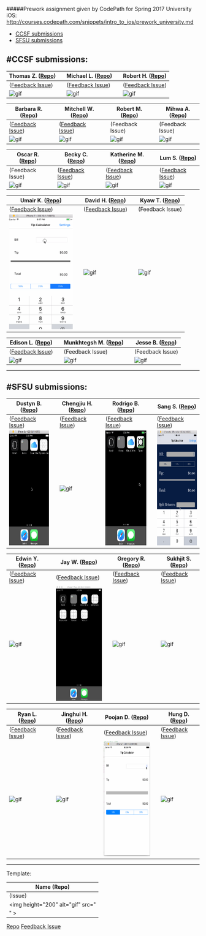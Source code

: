 #####Prework assignment given by CodePath for Spring 2017 University iOS:
http://courses.codepath.com/snippets/intro_to_ios/prework_university.md

* [CCSF submissions](https://github.com/CCSF-Coders/ccsf-codepath-university/blob/master/ios-2017/prework.md#ccsf-submissions)
* [SFSU submissions](https://github.com/CCSF-Coders/ccsf-codepath-university/blob/master/ios-2017/prework.md#sfsu-submissions)


#CCSF submissions:
---

| Thomas Z. ([Repo](https://github.com/thomashzhu/tip_fun)) | | Michael L. ([Repo](https://github.com/MiLeung/Tipster)) | | Robert H. ([Repo](https://github.com/luckyx1/tip_calculator_ios)) | 
| ---------------------------- | ---------------------------- | ---------------------------- | ---------------------------- |  ---------------------------- | 
| ([Feedback Issue](https://github.com/thomashzhu/tip_fun/issues/1)) |  | ([Feedback Issue](https://github.com/MiLeung/Tipster/issues/1)) || ([Feedback Issue](https://github.com/luckyx1/tip_calculator_ios/issues/3)) |
| <img height="300" alt="gif" src="http://imagizer.imageshack.us/a/img924/8817/NSylqY.gif" > || <img height="300" alt="gif" src="https://media.giphy.com/media/l0MYs8p53CnB40VQA/giphy.gif" > || <img height="300" alt="gif" src="http://i.imgur.com/moNjLeA.gif" > |


| Barbara R. ([Repo](https://github.com/ristau/TipCalc2017)) | | Mitchell W. ([Repo](https://github.com/mitcho426/tipCalc)) | | Robert M. ([Repo](https://github.com/squeakyheatr/Tip-Calc)) | | Mihwa A. ([Repo](https://github.com/mhsmile/TipCalculator)) | 
| ---------------------------- |  ---------------------------- |  ---------------------------- | ---------------------------- |  ---------------------------- |  ---------------------------- |  ---------------------------- | 
| ([Feedback Issue](https://github.com/ristau/TipCalc2017/issues/1)) | | ([Feedback Issue](https://github.com/mitcho426/tipCalc/issues/1)) | | (Feedback Issue) | | (Feedback Issue) | 
| <img height="300" alt="gif" src="http://i.imgur.com/k8IH7My.gif" > | | <img height="300" alt="gif" src="http://imgur.com/fAQEM0h.gif" > | | <img height="300" alt="gif" src="http://imgur.com/GIO0dqp.gif" > | | <img height="300" alt="gif" src="http://i.imgur.com/AvndU31.gif" > |


| Oscar R. ([Repo](https://github.com/Isutzu/TipCal)) | | Becky C. ([Repo](https://github.com/beckychan92/CodePath_Tippy)) | | Katherine M. ([Repo](https://github.com/kmolo/tips-swift3)) | | Lum S. ([Repo](https://github.com/LumSt/Tips-Calculator)) |
| ---------------------------- |  ---------------------------- |  ---------------------------- | ---------------------------- |  ---------------------------- | ---------------------------- | ---------------------------- | 
| (Feedback Issue) | | ([Feedback Issue](https://github.com/beckychan92/CodePath_Tippy/issues/1)) | | ([Feedback Issue](https://github.com/kmolo/tips-swift3/issues/1)) | | ([Feedback Issue](https://github.com/LumSt/Tips-Calculator/issues/1)) | 
| <img height="300" alt="gif" src="http://i.imgur.com/6TRWKTY.gif" > | | <img height="300" alt="gif" src="http://i.imgur.com/b3PMK7z.gif" > | | <img height="300" alt="gif" src="http://imgur.com/B7Egg6y.gif" > | | <img height="300" alt="gif" src="http://imgur.com/lGTuHyd.gif" > | 


| Umair K. ([Repo](https://github.com/mumairk/Code_Path_iOS)) | | David H. ([Repo](https://github.com/dlhead/tipcalculator)) | | Kyaw T. ([Repo](https://github.com/ethan166/iostipassassin)) | 
| ---------------------------- |  ---------------------------- |  ---------------------------- | ---------------------------- |  ---------------------------- | 
| ([Feedback Issue](https://github.com/mumairk/Code_Path_iOS/issues/1)) | | ([Feedback Issue](https://github.com/dlhead/tipcalculator/issues/1)) | | (Feedback Issue) |
| <img height="300" alt="gif" src="https://github.com/mumairk/Code_Path_iOS/blob/master/Tip_Calculator.gif" > | | <img height="300" alt="gif" src="http://imgur.com/LtQoAaT.gif" > | | <img height="300" alt="gif" src="http://i.imgur.com/OHA2add.gif" > |


| Edison L. ([Repo](https://github.com/elam3/warikan)) |  | Munkhtegsh M. ([Repo](https://github.com/munkhtegsh/tippo)) | | Jesse B. ([Repo](https://github.com/cityofwalls/TipTop)) | 
| ---------------------------- |  ---------------------------- |  ---------------------------- | ---------------------------- |  ---------------------------- | 
| ([Feedback Issue](https://github.com/elam3/warikan/issues/1)) | | (Feedback Issue) | | (Feedback Issue) |
| <img height="300" alt="gif" src="http://i.imgur.com/PbgXEjJ.gif" > | | <img height="300" alt="gif" src="https://hills.ccsf.edu/~mmunkhb2/cnit131/TipCalculator.gif" > | | <img height="300" alt="gif" src="http://i.imgur.com/LeC17Pr.gif" > |


---
#SFSU submissions:
---

| Dustyn B. ([Repo](https://github.com/dustynaugust/tipCalc_CodePathU)) | | Chengjiu H. ([Repo](https://github.com/cjhong6/iWill-Tip)) | | Rodrigo B. ([Repo](https://github.com/rodrigobell/tipster)) | | Sang S. ([Repo](https://github.com/SangSaephan/CodePath-ExtraTips)) | 
| ---------------------------- |  ---------------------------- |  ---------------------------- |  ---------------------------- |  ---------------------------- | ---------------------------- | ---------------------------- |
| ([Feedback Issue](https://github.com/dustynaugust/tipCalc_CodePathU/issues/1)) | | ([Feedback Issue](https://github.com/cjhong6/iWill-Tip/issues/1)) | | ([Feedback Issue](https://github.com/rodrigobell/tipster/issues/1)) | | ([Feedback Issue](https://github.com/SangSaephan/CodePath-ExtraTips/issues/1)) | 
| <img height="300" alt="gif" src="https://github.com/dustynaugust/tipCalc_CodePathU/blob/master/tipCalcWalkthrough.gif?raw=true" > | | <img height="300" alt="gif" src="https://cloud.githubusercontent.com/assets/15274466/20820001/e05e9044-b7ec-11e6-9e56-a45c4e53c2f4.gif" > | | <img height="300" alt="gif" src="https://github.com/rbell594/tipster/blob/master/assets/demo.gif" > | | <img height="300" alt="gif" src="https://github.com/SangSaephan/CodePath-ExtraTips/blob/master/ExtraTips.gif?raw=true" > | 


| Edwin Y. ([Repo](https://github.com/edwinyoung/tipper)) | | Jay W. ([Repo](https://github.com/Jayywong/tipCalculator-iOS)) | | Gregory R. ([Repo](https://github.com/dreruff/TipCalculator)) | | Sukhjit S. ([Repo](https://github.com/sukhjitsingh/tipCal)) | 
| ---------------------------- | ---------------------------- | ---------------------------- | ---------------------------- | ---------------------------- | --------------------------- | --------------------------- | 
| ([Feedback Issue](https://github.com/edwinyoung/tipper/issues/1)) | | ([Feedback Issue](https://github.com/Jayywong/tipCalculator-iOS/issues/1)) | | ([Feedback Issue](https://github.com/dreruff/TipCalculator/issues/1)) | | ([Feedback Issue](https://github.com/sukhjitsingh/tipCal/issues/1)) |
| <img height="300" alt="gif" src="http://i.imgur.com/J7tNatZ.gif" > | | <img height="300" alt="gif" src="https://github.com/Jayywong/tipCalculator-iOS/blob/master/tip.gif?raw=true" > | | <img height="300" alt="gif" src="http://i.imgur.com/XS7Hiqv.gif" > | | <img height="300" alt="gif" src="http://i.imgur.com/SZbI83j.gif" > | 



| Ryan L. ([Repo](https://github.com/ryanliszewski/TipCalculator)) | | Jinghui H. ([Repo](https://github.com/jhuang28/Tippro)) | | Poojan D. ([Repo](https://github.com/pdave-sfsu/TipCalculatorProper)) | | Hung D. ([Repo](https://github.com/IamHungDo/TipCalculator)) | 
| ---------------------------- | ---------------------------- | ---------------------------- | ---------------------------- | ---------------------------- | --------------------------- | --------------------------- | 
| ([Feedback Issue](https://github.com/ryanliszewski/TipCalculator/issues/1)) | | ([Feedback Issue](https://github.com/jhuang28/Tippro/issues/1)) | | ([Feedback Issue](https://github.com/pdave-sfsu/TipCalculatorProper/issues/1)) | | ([Feedback Issue](https://github.com/IamHungDo/TipCalculator/issues/1)) | 
| <img height="300" alt="gif" src="http://i.imgur.com/moMffYq.gif" > | | <img height="300" alt="gif" src="http://csc412sfsu.com/~jhuang28/Tippro%20Walkthru.gif" > | | <img height="300" alt="gif" src="https://github.com/pdave-sfsu/TipCalculatorProper/blob/master/TipCalculatorGif.gif?raw=true" > | | <img height="300" alt="gif" src="http://imgur.com/rlLDxQL.gif" > |


---
Template:

| Name (Repo) | 
| ---------------------------- | 
| (Issue) |
| <img height="200" alt="gif" src="
" > |

[Repo]()
[Feedback Issue]()
